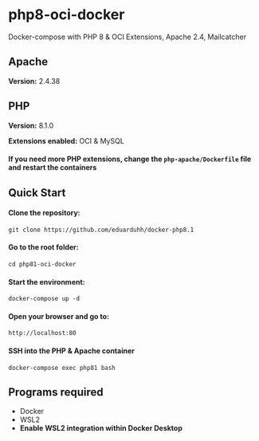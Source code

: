 # php8-oci-docker
Docker-compose with PHP 8 &amp; OCI Extensions, Apache 2.4, Mailcatcher

## Apache
**Version:** 2.4.38

## PHP
**Version:** 8.1.0

**Extensions enabled:** OCI & MySQL
#### If you need more PHP extensions, change the `php-apache/Dockerfile` file and restart the containers

## Quick Start

#### Clone the repository:
`git clone https://github.com/eduarduhh/docker-php8.1`

#### Go to the root folder:
`cd php81-oci-docker`

#### Start the environment:
`docker-compose up -d`

#### Open your browser and go to:
`http://localhost:80`

#### SSH into the PHP & Apache container
`docker-compose exec php81 bash`

## Programs required
- Docker
- WSL2 
- **Enable WSL2 integration within Docker Desktop**
